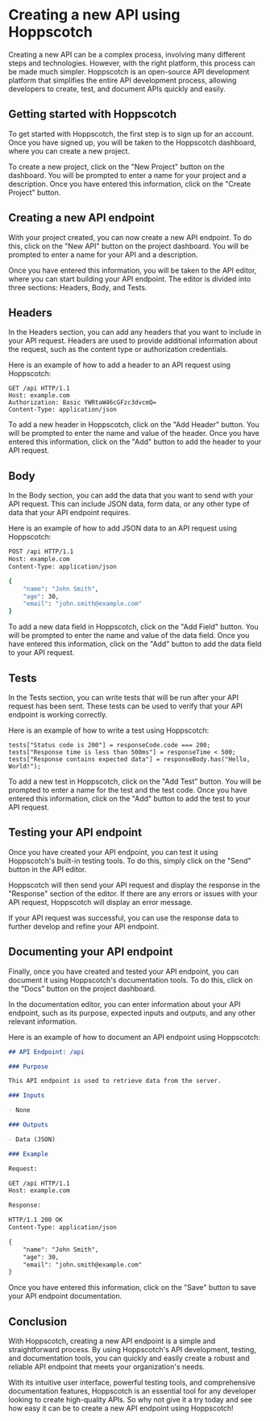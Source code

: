 # Creating a new API using Hoppscotch

Creating a new API can be a complex process, involving many different steps and technologies. However, with the right platform, this process can be made much simpler. Hoppscotch is an open-source API development platform that simplifies the entire API development process, allowing developers to create, test, and document APIs quickly and easily.

## Getting started with Hoppscotch

To get started with Hoppscotch, the first step is to sign up for an account. Once you have signed up, you will be taken to the Hoppscotch dashboard, where you can create a new project.

To create a new project, click on the "New Project" button on the dashboard. You will be prompted to enter a name for your project and a description. Once you have entered this information, click on the "Create Project" button.

## Creating a new API endpoint

With your project created, you can now create a new API endpoint. To do this, click on the "New API" button on the project dashboard. You will be prompted to enter a name for your API and a description.

Once you have entered this information, you will be taken to the API editor, where you can start building your API endpoint. The editor is divided into three sections: Headers, Body, and Tests.

## Headers

In the Headers section, you can add any headers that you want to include in your API request. Headers are used to provide additional information about the request, such as the content type or authorization credentials.

Here is an example of how to add a header to an API request using Hoppscotch:

```
GET /api HTTP/1.1
Host: example.com
Authorization: Basic YWRtaW46cGFzc3dvcmQ=
Content-Type: application/json
```

To add a new header in Hoppscotch, click on the "Add Header" button. You will be prompted to enter the name and value of the header. Once you have entered this information, click on the "Add" button to add the header to your API request.

## Body

In the Body section, you can add the data that you want to send with your API request. This can include JSON data, form data, or any other type of data that your API endpoint requires.

Here is an example of how to add JSON data to an API request using Hoppscotch:

```bash
POST /api HTTP/1.1
Host: example.com
Content-Type: application/json

{
    "name": "John Smith",
    "age": 30,
    "email": "john.smith@example.com"
}
```
To add a new data field in Hoppscotch, click on the "Add Field" button. You will be prompted to enter the name and value of the data field. Once you have entered this information, click on the "Add" button to add the data field to your API request.

## Tests

In the Tests section, you can write tests that will be run after your API request has been sent. These tests can be used to verify that your API endpoint is working correctly.

Here is an example of how to write a test using Hoppscotch:

```
tests["Status code is 200"] = responseCode.code === 200;
tests["Response time is less than 500ms"] = responseTime < 500;
tests["Response contains expected data"] = responseBody.has("Hello, World!");
```

To add a new test in Hoppscotch, click on the "Add Test" button. You will be prompted to enter a name for the test and the test code. Once you have entered this information, click on the "Add" button to add the test to your API request.

## Testing your API endpoint

Once you have created your API endpoint, you can test it using Hoppscotch's built-in testing tools. To do this, simply click on the "Send" button in the API editor.

Hoppscotch will then send your API request and display the response in the "Response" section of the editor. If there are any errors or issues with your API request, Hoppscotch will display an error message.

If your API request was successful, you can use the response data to further develop and refine your API endpoint.

## Documenting your API endpoint

Finally, once you have created and tested your API endpoint, you can document it using Hoppscotch's documentation tools. To do this, click on the "Docs" button on the project dashboard.

In the documentation editor, you can enter information about your API endpoint, such as its purpose, expected inputs and outputs, and any other relevant information.

Here is an example of how to document an API endpoint using Hoppscotch:

```md
## API Endpoint: /api

### Purpose

This API endpoint is used to retrieve data from the server.

### Inputs

- None

### Outputs

- Data (JSON)

### Example

Request:

GET /api HTTP/1.1
Host: example.com

Response:

HTTP/1.1 200 OK
Content-Type: application/json

{
    "name": "John Smith",
    "age": 30,
    "email": "john.smith@example.com"
}
```

Once you have entered this information, click on the "Save" button to save your API endpoint documentation.

## Conclusion

With Hoppscotch, creating a new API endpoint is a simple and straightforward process. By using Hoppscotch's API development, testing, and documentation tools, you can quickly and easily create a robust and reliable API endpoint that meets your organization's needs.

With its intuitive user interface, powerful testing tools, and comprehensive documentation features, Hoppscotch is an essential tool for any developer looking to create high-quality APIs. So why not give it a try today and see how easy it can be to create a new API endpoint using Hoppscotch!